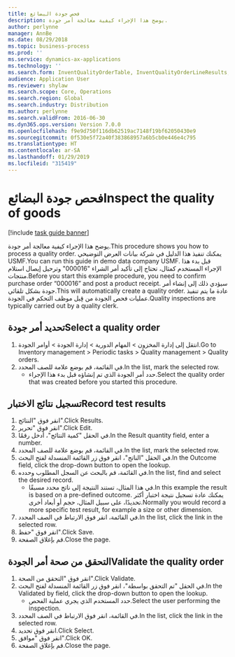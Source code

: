 ```yaml
---
title: فحص جودة البضائع
description: يوضح هذا الإجراء كيفية معالجة أمر جودة.
author: perlynne
manager: AnnBe
ms.date: 08/29/2018
ms.topic: business-process
ms.prod: ''
ms.service: dynamics-ax-applications
ms.technology: ''
ms.search.form: InventQualityOrderTable, InventQualityOrderLineResults, HcmWorkerLookUp
audience: Application User
ms.reviewer: shylaw
ms.search.scope: Core, Operations
ms.search.region: Global
ms.search.industry: Distribution
ms.author: perlynne
ms.search.validFrom: 2016-06-30
ms.dyn365.ops.version: Version 7.0.0
ms.openlocfilehash: f9e9d750f116db62519ac7148f19bf62050430e9
ms.sourcegitcommit: 0f530e5f72a40f383868957a6b5cb0e446e4c795
ms.translationtype: HT
ms.contentlocale: ar-SA
ms.lasthandoff: 01/29/2019
ms.locfileid: "315419"
---
```

# <a name="inspect-the-quality-of-goods"></a><span data-ttu-id="c9800-103">فحص جودة البضائع</span><span class="sxs-lookup"><span data-stu-id="c9800-103">Inspect the quality of goods</span></span>

[!include [task guide banner](../../includes/task-guide-banner.md)]

<span data-ttu-id="c9800-104">يوضح هذا الإجراء كيفية معالجة أمر جودة.</span><span class="sxs-lookup"><span data-stu-id="c9800-104">This procedure shows you how to process a quality order.</span></span> <span data-ttu-id="c9800-105">يمكنك تنفيذ هذا الدليل في شركة بيانات العرض التوضيحي USMF.</span><span class="sxs-lookup"><span data-stu-id="c9800-105">You can run this guide in demo data company USMF.</span></span> <span data-ttu-id="c9800-106">قبل بدء هذا الإجراء المستخدم كمثال، تحتاج إلى تأكيد أمر الشراء "000016" وترحيل إيصال استلام منتجات.</span><span class="sxs-lookup"><span data-stu-id="c9800-106">Before you start this example procedure, you need to confirm purchase order “000016” and post a product receipt.</span></span> <span data-ttu-id="c9800-107">سيؤدي ذلك إلى إنشاء أمر جودة بشكل تلقائي.</span><span class="sxs-lookup"><span data-stu-id="c9800-107">This will automatically create a quality order.</span></span> <span data-ttu-id="c9800-108">عادة ما يتم تنفيذ عمليات فحص الجودة من قِبل موظف التحكم في الجودة‬.</span><span class="sxs-lookup"><span data-stu-id="c9800-108">Quality inspections are typically carried out by a quality clerk.</span></span>


## <a name="select-a-quality-order"></a><span data-ttu-id="c9800-109">تحديد أمر جودة</span><span class="sxs-lookup"><span data-stu-id="c9800-109">Select a quality order</span></span>
1. <span data-ttu-id="c9800-110">انتقل إلى‬ ‏‫إدارة المخزون > المهام الدورية‬ > إدارة الجودة > أوامر الجودة.</span><span class="sxs-lookup"><span data-stu-id="c9800-110">Go to Inventory management > Periodic tasks > Quality management > Quality orders.</span></span>
2. <span data-ttu-id="c9800-111">في القائمة، قم بوضع علامة للصف المحدد.</span><span class="sxs-lookup"><span data-stu-id="c9800-111">In the list, mark the selected row.</span></span>
    * <span data-ttu-id="c9800-112">حدد أمر الجودة الذي تم إنشاؤه قبل بدء هذا الإجراء.</span><span class="sxs-lookup"><span data-stu-id="c9800-112">Select the quality order that was created before you started this procedure.</span></span>  

## <a name="record-test-results"></a><span data-ttu-id="c9800-113">تسجيل نتائج الاختبار</span><span class="sxs-lookup"><span data-stu-id="c9800-113">Record test results</span></span>
1. <span data-ttu-id="c9800-114">انقر فوق "النتائج".</span><span class="sxs-lookup"><span data-stu-id="c9800-114">Click Results.</span></span>
2. <span data-ttu-id="c9800-115">انقر فوق "تحرير".</span><span class="sxs-lookup"><span data-stu-id="c9800-115">Click Edit.</span></span>
3. <span data-ttu-id="c9800-116">في الحقل "كمية النتائج‬"، أدخل رقمًا.</span><span class="sxs-lookup"><span data-stu-id="c9800-116">In the Result quantity field, enter a number.</span></span>
4. <span data-ttu-id="c9800-117">في القائمة، قم بوضع علامة للصف المحدد.</span><span class="sxs-lookup"><span data-stu-id="c9800-117">In the list, mark the selected row.</span></span>
5. <span data-ttu-id="c9800-118">في الحقل "الناتج"، انقر فوق زر القائمة المنسدلة لفتح البحث.</span><span class="sxs-lookup"><span data-stu-id="c9800-118">In the Outcome field, click the drop-down button to open the lookup.</span></span>
6. <span data-ttu-id="c9800-119">في القائمة، قم بالبحث عن السجل المطلوب وحدده.</span><span class="sxs-lookup"><span data-stu-id="c9800-119">In the list, find and select the desired record.</span></span>
    * <span data-ttu-id="c9800-120">في هذا المثال، تستند النتيجة إلى ناتج محدد مسبقًا.</span><span class="sxs-lookup"><span data-stu-id="c9800-120">In this example the result is based on a pre-defined outcome.</span></span> <span data-ttu-id="c9800-121">يمكنك عادة تسجيل نتيجة اختبار أكثر تحديدًا، على سبيل المثال، حجم أو أبعاد أخرى.</span><span class="sxs-lookup"><span data-stu-id="c9800-121">Normally you would record a more specific test result, for example a size or other dimension.</span></span>  
7. <span data-ttu-id="c9800-122">في القائمة، انقر فوق الارتباط في الصف المحدد.</span><span class="sxs-lookup"><span data-stu-id="c9800-122">In the list, click the link in the selected row.</span></span>
8. <span data-ttu-id="c9800-123">انقر فوق "حفظ".</span><span class="sxs-lookup"><span data-stu-id="c9800-123">Click Save.</span></span>
9. <span data-ttu-id="c9800-124">قم بإغلاق الصفحة.</span><span class="sxs-lookup"><span data-stu-id="c9800-124">Close the page.</span></span>

## <a name="validate-the-quality-order"></a><span data-ttu-id="c9800-125">التحقق من صحة أمر الجودة</span><span class="sxs-lookup"><span data-stu-id="c9800-125">Validate the quality order</span></span>
1. <span data-ttu-id="c9800-126">انقر فوق "التحقق من الصحة‬".</span><span class="sxs-lookup"><span data-stu-id="c9800-126">Click Validate.</span></span>
2. <span data-ttu-id="c9800-127">في الحقل "تم التحقق بواسطة‬"، انقر فوق زر القائمة المنسدلة لفتح البحث.</span><span class="sxs-lookup"><span data-stu-id="c9800-127">In the Validated by field, click the drop-down button to open the lookup.</span></span>
    * <span data-ttu-id="c9800-128">حدد المستخدم الذي يجري عملية الفحص.</span><span class="sxs-lookup"><span data-stu-id="c9800-128">Select the user performing the inspection.</span></span>  
3. <span data-ttu-id="c9800-129">في القائمة، انقر فوق الارتباط في الصف المحدد.</span><span class="sxs-lookup"><span data-stu-id="c9800-129">In the list, click the link in the selected row.</span></span>
4. <span data-ttu-id="c9800-130">انقر فوق تحديد.</span><span class="sxs-lookup"><span data-stu-id="c9800-130">Click Select.</span></span>
5. <span data-ttu-id="c9800-131">انقر فوق "موافق".</span><span class="sxs-lookup"><span data-stu-id="c9800-131">Click OK.</span></span>
6. <span data-ttu-id="c9800-132">قم بإغلاق الصفحة.</span><span class="sxs-lookup"><span data-stu-id="c9800-132">Close the page.</span></span>

